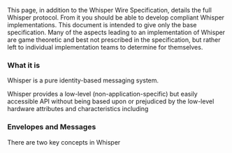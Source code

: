 This page, in addition to the Whisper Wire Specification, details the full Whisper protocol. From it you should be able to develop compliant Whisper implementations. This document is intended to give only the base specification. Many of the aspects leading to an implementation of Whisper are game theoretic and best not prescribed in the specification, but rather left to individual implementation teams to determine for themselves.

### What it is

Whisper is a pure identity-based messaging system.

Whisper provides a low-level (non-application-specific) but easily accessible API without being based upon or prejudiced by the low-level hardware attributes and characteristics including 

### Envelopes and Messages

There are two key concepts in Whisper